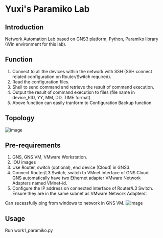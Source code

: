 # Yuxi's Paramiko Lab

## Introduction

Network Automation Lab based on GNS3 platform, Python, Paramiko library (Win environment for this lab). 

## Function

1) Connect to all the devices within the network with SSH (SSH connect related configuration on Router/Switch required).
2) Read the configuration files.
3) Shell to send command and retrieve the result of command execution.
4) Output the result of command execution to files (file name in device_RID, YY, MM, DD, TIME format).
5) Above function can easily tranform to Configuration Backup function.

## Topology
![image](https://github.com/user-attachments/assets/92e8558f-0a12-4b8f-9e70-b2d2c3807384)

## Pre-requirements
1) GNS, GNS VM, VMware Workstation.
2) IOU images
3) Use Router, switch (optional), end device (Cloud) in GNS3.
4) Connect Router/L3 Switch, switch to VMnet interface of GNS Cloud. GNS automatically have two Ethernet adapter VMware Network Adapters named VMnet-id.
5) Configure the IP address on connected interface of Router/L3 Switch. Ensure they are in the same subnet as VMware Network Adapters'.

Can sucessfully ping from windows to network in GNS VM.
![image](https://github.com/user-attachments/assets/03278498-4c88-47b5-a8c4-68c848bf5d2d)

## Usage
Run work1_paramiko.py
